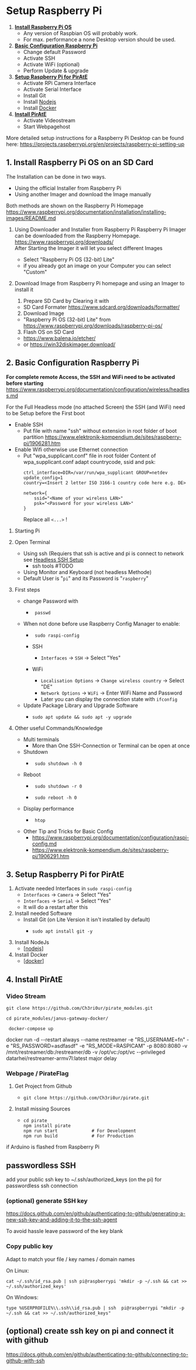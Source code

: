 # Setup Raspberry Pi

1. **[Install Raspberry Pi OS](#install)**
   - Any version of Raspbian OS will probably work.
   - For max. performance a none Desktop version should be used.
2. **[Basic Configuration Raspberry Pi](#config)**
   - Change default Password
   - Activate SSH
   - Activate WiFi (optional)
   - Perform Update & upgrade
3. **[Setup Raspberry Pi for PirAtE](#setup)**
   - Activate RPi Camera Interface
   - Activate Serial Interface
   - Install Git
   - Install [Nodejs]
   - Install [Docker]
4. **[Install PirAtE](#install)**
   - Activate Videostream
   - Start Webpagehost

More detailed setup instructions for a Raspberry Pi Desktop can be found here:
https://projects.raspberrypi.org/en/projects/raspberry-pi-setting-up

## 1. Install Raspberry Pi OS on an SD Card<a id="install"></a>
The Installation can be done in two ways.
- Using the official Installer from Raspberry Pi
- Using another Imager and download the Image manually

Both methods are shown on the Raspberry Pi Homepage
https://www.raspberrypi.org/documentation/installation/installing-images/README.md


1. Using Downloader and Installer from Raspberry Pi
  Raspberry Pi Imager can be downloaded from the Raspberry Homepage.
  https://www.raspberrypi.org/downloads/ \
  After Starting the Imager it will let you select different Images
    - Select "Raspberry Pi OS (32-bit) Lite"
    - if you already got an image on your Computer you can select "Custom"


2. Download Image from Raspberry Pi homepage and using an Imager to install it
   1. Prepare SD Card by Clearing it with
    - SD Card Formater https://www.sdcard.org/downloads/formatter/
   2. Download Image
    - "Raspberry Pi OS (32-bit) Lite" from https://www.raspberrypi.org/downloads/raspberry-pi-os/
   3. Flash OS on SD Card
    - https://www.balena.io/etcher/ 
    - or https://win32diskimager.download/



## 2. Basic Configuration Raspberry Pi <a id="config"></a>
  <a id="headlessSSH"></a>
  **For complete remote Access, the SSH and WiFi need to be activated before starting**
  https://www.raspberrypi.org/documentation/configuration/wireless/headless.md 

  For the Full Headless mode (no attached Screen) the SSH (and WiFi) need to be Setup before the First boot
  - Enable SSH 
    - Put file with name "ssh" without extension in root folder of boot partition
    https://www.elektronik-kompendium.de/sites/raspberry-pi/1906281.htm
  - Enable Wifi otherwise use Ethernet connection
    - Put "wpa_supplicant.conf" file in root folder
      Content of wpa_supplicant.conf
      adapt countrycode, ssid and psk:
      ```
      ctrl_interface=DIR=/var/run/wpa_supplicant GROUP=netdev
      update_config=1
      country=<Insert 2 letter ISO 3166-1 country code here e.g. DE> 

      network={
          ssid="<Name of your wireless LAN>"
          psk="<Password for your wireless LAN>"
      }
      ```
      Replace all ```<...>``` !


1. Starting Pi

2. Open Terminal
   -  Using ssh (Requiers that ssh is active and pi is connect to network see [Headless SSH Setup](#headlessSSH)
      - ssh tools #TODO
   -  Using Monitor and Keyboard (not headless Methode)
   -  Default User is "```pi```" and its Password is "```raspberry```"

3. First steps
   - change Password with 
     - ```
        passwd
        ```
   - When not done before use Raspberry Config Manager to enable:
     - ```
        sudo raspi-config
        ```

     - SSH
       - ```Interfaces``` -> ```SSH``` -> Select "Yes"
     - WiFi
       - ```Localisation Options``` -> ```Change wireless country``` -> Select "DE"
       - ```Network Options``` -> ```WiFi``` -> Enter WiFi Name and Password
       - Later you can display the connection state with ```ifconfig```
   - Update Package Library and Upgrade Software
     - ```
       sudo apt update && sudo apt -y upgrade
       ```
4. Other useful Commands/Knowledge
   - Multi terminals
     - More than One SSH-Connection or Terminal can be open at once
   - Shutdown
     - ```
        sudo shutdown -h 0
        ```
   - Reboot
     - ```
        sudo shutdown -r 0
        ```
     - ```
        sudo reboot -h 0
        ```
   - Display performance
     - ```
        htop
        ```
   - Other Tip and Tricks for Basic Config
     - https://www.raspberrypi.org/documentation/configuration/raspi-config.md
     - https://www.elektronik-kompendium.de/sites/raspberry-pi/1906291.htm



## 3. Setup Raspberry Pi for PirAtE<a id="setup"></a>
  1. Activate needed Interfaces in ```sudo raspi-config```
      - ```Interfaces``` -> ```Camera``` -> Select "Yes"
      - ```Interfaces``` -> ```Serial``` -> Select "Yes"
      - It will do a restart after this
  2. Install needed Software
      - Install Git (on Lite Version it isn't installed by default) 
        - ```
          sudo apt install git -y
          ```
  3. Install NodeJs
      - [[nodejs]]
  4. Install Docker
      - [[docker]]

## 4. Install PirAtE<a id="config"></a>

### Video Stream
  ```
  git clone https://github.com/Ch3ri0ur/pirate_modules.git
  ```
  ```
 cd pirate_modules/janus-gateway-docker/
```
```
 docker-compose up
```
docker run -d --restart always --name restreamer -e "RS_USERNAME=fn" -e "RS_PASSWORD=asdfasdf" -e "RS_MODE=RASPICAM" -p 8080:8080 -v /mnt/restreamer/db:/restreamer/db -v /opt/vc:/opt/vc --privileged datarhei/restreamer-armv7l:latest
major delay



### Webpage / PirateFlag
   1. Get Project from Github
      - ```
        git clone https://github.com/Ch3ri0ur/pirate.git
        ```
   2. Install missing Sources
      - ```
        cd pirate
        npm install pirate
        npm run start             # For Development
        npm run build             # For Production
        ```

if Arduino is flashed from Raspberry Pi









## passwordless SSH
add your public ssh key to ~/.ssh/authorized_keys (on the pi) for passwordless ssh connection

### (optional) generate SSH key
https://docs.github.com/en/github/authenticating-to-github/generating-a-new-ssh-key-and-adding-it-to-the-ssh-agent

To avoid hassle leave password of the key blank

### Copy public key
Adapt to match your file / key names / domain names

On Linux:
```
cat ~/.ssh/id_rsa.pub | ssh pi@raspberrypi 'mkdir -p ~/.ssh && cat >> ~/.ssh/authorized_keys'
```

On Windows:
```
type %USERPROFILE%\\.ssh\\id_rsa.pub | ssh  pi@raspberrypi "mkdir -p ~/.ssh && cat >> ~/.ssh/authorized_keys"
```

## (optional) create ssh key on pi and connect it with github

https://docs.github.com/en/github/authenticating-to-github/connecting-to-github-with-ssh




[//begin]: # "Autogenerated link references for markdown compatibility"
[nodejs]: nodejs "Nodejs"
[docker]: docker "Docker"
[//end]: # "Autogenerated link references"